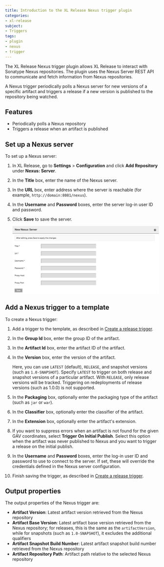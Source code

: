 ```yaml
---
title: Introduction to the XL Release Nexus trigger plugin
categories:
- xl-release
subject:
- Triggers
tags:
- plugin
- nexus
- trigger
---
```


The XL Release Nexus trigger plugin allows XL Release to interact with Sonatype Nexus repositories. The plugin uses the Nexus Server REST API to communicate and fetch information from Nexus repositories.

A Nexus trigger periodically polls a Nexus server for new versions of a specific artifact and triggers a release if a new version is published to the repository being watched.

## Features

* Periodically polls a Nexus repository
* Triggers a release when an artifact is published

## Set up a Nexus server

To set up a Nexus server:

1. In XL Release, go to **Settings** > **Configuration** and click **Add Repository** under **Nexus: Server**.
2. In the **Title** box, enter the name of the Nexus server.
3. In the **URL** box, enter address where the server is reachable (for example, `http://domain:8081/nexus`).
4. In the **Username** and **Password** boxes, enter the server log-in user ID and password.
5. Click **Save** to save the server.

    ![Nexus Server](../images/nexus-configuration-details.png)

## Add a Nexus trigger to a template

To create a Nexus trigger:

1. Add a trigger to the template, as described in [Create a release trigger](/xl-release/how-to/create-a-release-trigger.html).
2. In the **Group Id** box, enter the group ID of the artifact.
3. In the **Artifact Id** box, enter the artifact ID of the artifact.
4. In the **Version** box, enter the version of the artifact.

    Here, you can use `LATEST` (default), `RELEASE`, and snapshot versions (such as `1.0-SNAPSHOT`). Specify `LATEST` to trigger on both release and snapshot versions of a particular artifact. With `RELEASE`, only release versions will be tracked. Triggering on redeployments of release versions (such as 1.0.0) is not supported.

5. In the **Packaging** box, optionally enter the packaging type of the artifact (such as `jar` or `war`).
6. In the **Classifier** box, optionally enter the classifier of the artifact.
7. In the **Extension** box, optionally enter the artifact's extension.
8. If you want to suppress errors when an artifact is not found for the given GAV coordinates, select **Trigger On Initial Publish**. Select this option when the artifact was never published to Nexus and you want to trigger a release on the initial publish.
9. In the **Username** and **Password** boxes, enter the log-in user ID and password to use to connect to the server.  If set, these will override the credentials defined in the Nexus server configuration.
10. Finish saving the trigger, as described in  [Create a release trigger](/xl-release/how-to/create-a-release-trigger.html).

## Output properties

The output properties of the Nexus trigger are:

* **Artifact Version**: Latest artifact version retrieved from the Nexus repository
* **Artifact Base Version**: Latest artifact base version retrieved from the Nexus repository; for releases, this is the same as the `artifactVersion`, while for snapshots (such as `1.0-SNAPSHOT`), it excludes the additional qualifiers
* **Artifact Snapshot Build Number**: Latest artifact snapshot build number retrieved from the Nexus repository
* **Artifact Repository Path**: Artifact path relative to the selected Nexus repository
